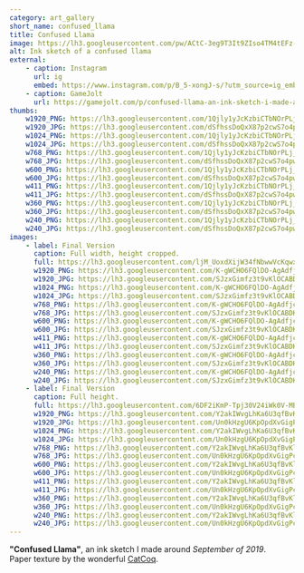 ```yaml
---
category: art_gallery
short_name: confused_llama
title: Confused Llama
image: https://lh3.googleusercontent.com/pw/ACtC-3eg9T3It9ZIso4TM4tEFz-ZoKIAM1BqAlDkmChS9dNMs-n9g47fyovD-beElrRDgLtQ0hSPhrnVpPkIovmEw45q-XY2g9M0_TXH9YOsvKj26yJWTUl0fPYRV-nUWwGfQ0BliyiMTzj8hY5WJYeVaa5-=w1200-h630-no?authuser=0
alt: Ink sketch of a confused llama
external:
    - caption: Instagram
      url: ig
      embed: https://www.instagram.com/p/B_5-xongJ-s/?utm_source=ig_embed&amp;utm_campaign=loading
    - caption: GameJolt
      url: https://gamejolt.com/p/confused-llama-an-ink-sketch-i-made-around-september-of-zac9dqwp
thumbs:
    w1920_PNG: https://lh3.googleusercontent.com/1Qjly1yJcKzbiCTbNOrPLj_W1niCrdGwNagy6zi-Xm9115_zjbPqf3mxQrFlo4_oRVt3OCzOlIRHGcBEHQu5N1B_Jmh3eGuADLnxx0dvBFD0XTqoUQYtGFzuSSRXJK-G3ZB8mtE-GA=w355
    w1920_JPG: https://lh3.googleusercontent.com/dSfhssDoQxX87p2cwS7o4pwRJd3kSzBdTImjRjsa3B5eahhN4r0nzfKNXjgX0P_f7_O9CQ7J-lzxJjsCt_Nfp7JMsPbpVmNEoSStb1b0H8yB99huwpnDIvuJtPQIve-alylfm10m-A=w355
    w1024_PNG: https://lh3.googleusercontent.com/1Qjly1yJcKzbiCTbNOrPLj_W1niCrdGwNagy6zi-Xm9115_zjbPqf3mxQrFlo4_oRVt3OCzOlIRHGcBEHQu5N1B_Jmh3eGuADLnxx0dvBFD0XTqoUQYtGFzuSSRXJK-G3ZB8mtE-GA=w284
    w1024_JPG: https://lh3.googleusercontent.com/dSfhssDoQxX87p2cwS7o4pwRJd3kSzBdTImjRjsa3B5eahhN4r0nzfKNXjgX0P_f7_O9CQ7J-lzxJjsCt_Nfp7JMsPbpVmNEoSStb1b0H8yB99huwpnDIvuJtPQIve-alylfm10m-A=w284
    w768_PNG: https://lh3.googleusercontent.com/1Qjly1yJcKzbiCTbNOrPLj_W1niCrdGwNagy6zi-Xm9115_zjbPqf3mxQrFlo4_oRVt3OCzOlIRHGcBEHQu5N1B_Jmh3eGuADLnxx0dvBFD0XTqoUQYtGFzuSSRXJK-G3ZB8mtE-GA=w213
    w768_JPG: https://lh3.googleusercontent.com/dSfhssDoQxX87p2cwS7o4pwRJd3kSzBdTImjRjsa3B5eahhN4r0nzfKNXjgX0P_f7_O9CQ7J-lzxJjsCt_Nfp7JMsPbpVmNEoSStb1b0H8yB99huwpnDIvuJtPQIve-alylfm10m-A=w213
    w600_PNG: https://lh3.googleusercontent.com/1Qjly1yJcKzbiCTbNOrPLj_W1niCrdGwNagy6zi-Xm9115_zjbPqf3mxQrFlo4_oRVt3OCzOlIRHGcBEHQu5N1B_Jmh3eGuADLnxx0dvBFD0XTqoUQYtGFzuSSRXJK-G3ZB8mtE-GA=w166
    w600_JPG: https://lh3.googleusercontent.com/dSfhssDoQxX87p2cwS7o4pwRJd3kSzBdTImjRjsa3B5eahhN4r0nzfKNXjgX0P_f7_O9CQ7J-lzxJjsCt_Nfp7JMsPbpVmNEoSStb1b0H8yB99huwpnDIvuJtPQIve-alylfm10m-A=w166
    w411_PNG: https://lh3.googleusercontent.com/1Qjly1yJcKzbiCTbNOrPLj_W1niCrdGwNagy6zi-Xm9115_zjbPqf3mxQrFlo4_oRVt3OCzOlIRHGcBEHQu5N1B_Jmh3eGuADLnxx0dvBFD0XTqoUQYtGFzuSSRXJK-G3ZB8mtE-GA=w114
    w411_JPG: https://lh3.googleusercontent.com/dSfhssDoQxX87p2cwS7o4pwRJd3kSzBdTImjRjsa3B5eahhN4r0nzfKNXjgX0P_f7_O9CQ7J-lzxJjsCt_Nfp7JMsPbpVmNEoSStb1b0H8yB99huwpnDIvuJtPQIve-alylfm10m-A=w114
    w360_PNG: https://lh3.googleusercontent.com/1Qjly1yJcKzbiCTbNOrPLj_W1niCrdGwNagy6zi-Xm9115_zjbPqf3mxQrFlo4_oRVt3OCzOlIRHGcBEHQu5N1B_Jmh3eGuADLnxx0dvBFD0XTqoUQYtGFzuSSRXJK-G3ZB8mtE-GA=w100
    w360_JPG: https://lh3.googleusercontent.com/dSfhssDoQxX87p2cwS7o4pwRJd3kSzBdTImjRjsa3B5eahhN4r0nzfKNXjgX0P_f7_O9CQ7J-lzxJjsCt_Nfp7JMsPbpVmNEoSStb1b0H8yB99huwpnDIvuJtPQIve-alylfm10m-A=w100
    w240_PNG: https://lh3.googleusercontent.com/1Qjly1yJcKzbiCTbNOrPLj_W1niCrdGwNagy6zi-Xm9115_zjbPqf3mxQrFlo4_oRVt3OCzOlIRHGcBEHQu5N1B_Jmh3eGuADLnxx0dvBFD0XTqoUQYtGFzuSSRXJK-G3ZB8mtE-GA=w66
    w240_JPG: https://lh3.googleusercontent.com/dSfhssDoQxX87p2cwS7o4pwRJd3kSzBdTImjRjsa3B5eahhN4r0nzfKNXjgX0P_f7_O9CQ7J-lzxJjsCt_Nfp7JMsPbpVmNEoSStb1b0H8yB99huwpnDIvuJtPQIve-alylfm10m-A=w66
images:
    - label: Final Version
      caption: Full width, height cropped.
      full: https://lh3.googleusercontent.com/ljM_UoxdXijW34fNbwwVcKqwxi_h5DseK_qSN9JAGhrKWVEXJjetjUk_xtj6aRmH88hum6Q8VoThHq5zDPVj9D8BV7s_BZ8ANQ-hs7DRtzeWhl6n2yZlhX8smRdP6G5L1mz2crGtGg=w1080-h1080
      w1920_PNG: https://lh3.googleusercontent.com/K-gWCHO6FQlDO-AgAdfjcE2OL9geGKH6y_Bk3VOGNIq4jQgHQvNRfnS92fEpr1EuKilGfp6VEdp3POiM4_uX1nA3UVzr2sxHmdtNB7tPy5N4-FnLYgbNobif7nxTvH5BqCScMWz-Bg=w850
      w1920_JPG: https://lh3.googleusercontent.com/SJzxGimfz3t9vKlOCABDKULmiiEq1E8m7BJXfco8t8t65Xhgc2pJeVV8h6ivj2FmK7LQaI1823U5Q7sLGJ5ClcwECWj-sOfFrTcsEZI7whyPIPt3QBmjEVjBQ3b8DBQYTXzjiRaCog=w850
      w1024_PNG: https://lh3.googleusercontent.com/K-gWCHO6FQlDO-AgAdfjcE2OL9geGKH6y_Bk3VOGNIq4jQgHQvNRfnS92fEpr1EuKilGfp6VEdp3POiM4_uX1nA3UVzr2sxHmdtNB7tPy5N4-FnLYgbNobif7nxTvH5BqCScMWz-Bg=w711
      w1024_JPG: https://lh3.googleusercontent.com/SJzxGimfz3t9vKlOCABDKULmiiEq1E8m7BJXfco8t8t65Xhgc2pJeVV8h6ivj2FmK7LQaI1823U5Q7sLGJ5ClcwECWj-sOfFrTcsEZI7whyPIPt3QBmjEVjBQ3b8DBQYTXzjiRaCog=w711
      w768_PNG: https://lh3.googleusercontent.com/K-gWCHO6FQlDO-AgAdfjcE2OL9geGKH6y_Bk3VOGNIq4jQgHQvNRfnS92fEpr1EuKilGfp6VEdp3POiM4_uX1nA3UVzr2sxHmdtNB7tPy5N4-FnLYgbNobif7nxTvH5BqCScMWz-Bg=w533
      w768_JPG: https://lh3.googleusercontent.com/SJzxGimfz3t9vKlOCABDKULmiiEq1E8m7BJXfco8t8t65Xhgc2pJeVV8h6ivj2FmK7LQaI1823U5Q7sLGJ5ClcwECWj-sOfFrTcsEZI7whyPIPt3QBmjEVjBQ3b8DBQYTXzjiRaCog=w533
      w600_PNG: https://lh3.googleusercontent.com/K-gWCHO6FQlDO-AgAdfjcE2OL9geGKH6y_Bk3VOGNIq4jQgHQvNRfnS92fEpr1EuKilGfp6VEdp3POiM4_uX1nA3UVzr2sxHmdtNB7tPy5N4-FnLYgbNobif7nxTvH5BqCScMWz-Bg=w416
      w600_JPG: https://lh3.googleusercontent.com/SJzxGimfz3t9vKlOCABDKULmiiEq1E8m7BJXfco8t8t65Xhgc2pJeVV8h6ivj2FmK7LQaI1823U5Q7sLGJ5ClcwECWj-sOfFrTcsEZI7whyPIPt3QBmjEVjBQ3b8DBQYTXzjiRaCog=w416
      w411_PNG: https://lh3.googleusercontent.com/K-gWCHO6FQlDO-AgAdfjcE2OL9geGKH6y_Bk3VOGNIq4jQgHQvNRfnS92fEpr1EuKilGfp6VEdp3POiM4_uX1nA3UVzr2sxHmdtNB7tPy5N4-FnLYgbNobif7nxTvH5BqCScMWz-Bg=w285
      w411_JPG: https://lh3.googleusercontent.com/SJzxGimfz3t9vKlOCABDKULmiiEq1E8m7BJXfco8t8t65Xhgc2pJeVV8h6ivj2FmK7LQaI1823U5Q7sLGJ5ClcwECWj-sOfFrTcsEZI7whyPIPt3QBmjEVjBQ3b8DBQYTXzjiRaCog=w285
      w360_PNG: https://lh3.googleusercontent.com/K-gWCHO6FQlDO-AgAdfjcE2OL9geGKH6y_Bk3VOGNIq4jQgHQvNRfnS92fEpr1EuKilGfp6VEdp3POiM4_uX1nA3UVzr2sxHmdtNB7tPy5N4-FnLYgbNobif7nxTvH5BqCScMWz-Bg=w250
      w360_JPG: https://lh3.googleusercontent.com/SJzxGimfz3t9vKlOCABDKULmiiEq1E8m7BJXfco8t8t65Xhgc2pJeVV8h6ivj2FmK7LQaI1823U5Q7sLGJ5ClcwECWj-sOfFrTcsEZI7whyPIPt3QBmjEVjBQ3b8DBQYTXzjiRaCog=w250
      w240_PNG: https://lh3.googleusercontent.com/K-gWCHO6FQlDO-AgAdfjcE2OL9geGKH6y_Bk3VOGNIq4jQgHQvNRfnS92fEpr1EuKilGfp6VEdp3POiM4_uX1nA3UVzr2sxHmdtNB7tPy5N4-FnLYgbNobif7nxTvH5BqCScMWz-Bg=w166
      w240_JPG: https://lh3.googleusercontent.com/SJzxGimfz3t9vKlOCABDKULmiiEq1E8m7BJXfco8t8t65Xhgc2pJeVV8h6ivj2FmK7LQaI1823U5Q7sLGJ5ClcwECWj-sOfFrTcsEZI7whyPIPt3QBmjEVjBQ3b8DBQYTXzjiRaCog=w166
    - label: Final Version
      caption: Full height.
      full: https://lh3.googleusercontent.com/6DF2iKmP-Tpj30V24iWk0V-MByCr0_IetSeF0RZWLKNr1cERiQnjT4dytw7OkT73X_MJpsNSYRpnVgpgu9JP-t-83fDHbekp_EnjggwEh1kkka1fkgPPgwIMFtgHHpFIul58ZuAhTA=w1080-h1080
      w1920_PNG: https://lh3.googleusercontent.com/Y2akIWvgLhKa6U3qfBvKlElPrNrxsh-c9PBE0EHKwp6AE7F4V4T8CVSi-52ajXcptFna99EGFeqE9C2m4MdMTv3k45l30UiFYG0WjTehCFdqg6VKn8rlNcbiVodAYjDvOYqJ4g5ygg=w850
      w1920_JPG: https://lh3.googleusercontent.com/Un0kHzgU6KpOpdXvGigPcLiRTIU9NMYBigYSx3N9iKAsj_ndKzWjEGaHxB6-pfi73ZF7vak3w7KqZc4DFcIMCLVmhYiaHfPOLzsPsrAoEXJ91faJxYDIPGGwLh270R_NdnXylHgwJg=w850
      w1024_PNG: https://lh3.googleusercontent.com/Y2akIWvgLhKa6U3qfBvKlElPrNrxsh-c9PBE0EHKwp6AE7F4V4T8CVSi-52ajXcptFna99EGFeqE9C2m4MdMTv3k45l30UiFYG0WjTehCFdqg6VKn8rlNcbiVodAYjDvOYqJ4g5ygg=w711
      w1024_JPG: https://lh3.googleusercontent.com/Un0kHzgU6KpOpdXvGigPcLiRTIU9NMYBigYSx3N9iKAsj_ndKzWjEGaHxB6-pfi73ZF7vak3w7KqZc4DFcIMCLVmhYiaHfPOLzsPsrAoEXJ91faJxYDIPGGwLh270R_NdnXylHgwJg=w711
      w768_PNG: https://lh3.googleusercontent.com/Y2akIWvgLhKa6U3qfBvKlElPrNrxsh-c9PBE0EHKwp6AE7F4V4T8CVSi-52ajXcptFna99EGFeqE9C2m4MdMTv3k45l30UiFYG0WjTehCFdqg6VKn8rlNcbiVodAYjDvOYqJ4g5ygg=w533
      w768_JPG: https://lh3.googleusercontent.com/Un0kHzgU6KpOpdXvGigPcLiRTIU9NMYBigYSx3N9iKAsj_ndKzWjEGaHxB6-pfi73ZF7vak3w7KqZc4DFcIMCLVmhYiaHfPOLzsPsrAoEXJ91faJxYDIPGGwLh270R_NdnXylHgwJg=w533
      w600_PNG: https://lh3.googleusercontent.com/Y2akIWvgLhKa6U3qfBvKlElPrNrxsh-c9PBE0EHKwp6AE7F4V4T8CVSi-52ajXcptFna99EGFeqE9C2m4MdMTv3k45l30UiFYG0WjTehCFdqg6VKn8rlNcbiVodAYjDvOYqJ4g5ygg=w416
      w600_JPG: https://lh3.googleusercontent.com/Un0kHzgU6KpOpdXvGigPcLiRTIU9NMYBigYSx3N9iKAsj_ndKzWjEGaHxB6-pfi73ZF7vak3w7KqZc4DFcIMCLVmhYiaHfPOLzsPsrAoEXJ91faJxYDIPGGwLh270R_NdnXylHgwJg=w416
      w411_PNG: https://lh3.googleusercontent.com/Y2akIWvgLhKa6U3qfBvKlElPrNrxsh-c9PBE0EHKwp6AE7F4V4T8CVSi-52ajXcptFna99EGFeqE9C2m4MdMTv3k45l30UiFYG0WjTehCFdqg6VKn8rlNcbiVodAYjDvOYqJ4g5ygg=w285
      w411_JPG: https://lh3.googleusercontent.com/Un0kHzgU6KpOpdXvGigPcLiRTIU9NMYBigYSx3N9iKAsj_ndKzWjEGaHxB6-pfi73ZF7vak3w7KqZc4DFcIMCLVmhYiaHfPOLzsPsrAoEXJ91faJxYDIPGGwLh270R_NdnXylHgwJg=w285
      w360_PNG: https://lh3.googleusercontent.com/Y2akIWvgLhKa6U3qfBvKlElPrNrxsh-c9PBE0EHKwp6AE7F4V4T8CVSi-52ajXcptFna99EGFeqE9C2m4MdMTv3k45l30UiFYG0WjTehCFdqg6VKn8rlNcbiVodAYjDvOYqJ4g5ygg=w250
      w360_JPG: https://lh3.googleusercontent.com/Un0kHzgU6KpOpdXvGigPcLiRTIU9NMYBigYSx3N9iKAsj_ndKzWjEGaHxB6-pfi73ZF7vak3w7KqZc4DFcIMCLVmhYiaHfPOLzsPsrAoEXJ91faJxYDIPGGwLh270R_NdnXylHgwJg=w250
      w240_PNG: https://lh3.googleusercontent.com/Y2akIWvgLhKa6U3qfBvKlElPrNrxsh-c9PBE0EHKwp6AE7F4V4T8CVSi-52ajXcptFna99EGFeqE9C2m4MdMTv3k45l30UiFYG0WjTehCFdqg6VKn8rlNcbiVodAYjDvOYqJ4g5ygg=w166
      w240_JPG: https://lh3.googleusercontent.com/Un0kHzgU6KpOpdXvGigPcLiRTIU9NMYBigYSx3N9iKAsj_ndKzWjEGaHxB6-pfi73ZF7vak3w7KqZc4DFcIMCLVmhYiaHfPOLzsPsrAoEXJ91faJxYDIPGGwLh270R_NdnXylHgwJg=w166
---
```


**"Confused Llama"**, an ink sketch I made around *September of 2019*.  
Paper texture by the wonderful [CatCoq](https://www.instagram.com/catcoq/).
